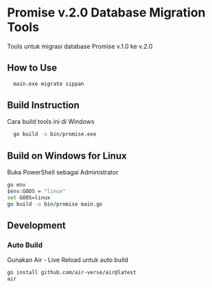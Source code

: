 # Promise v.2.0 Database Migration Tools

Tools untuk migrasi database Promise v.1.0 ke v.2.0

## How to Use
```bash
  main.exe migrate sippan
```


## Build Instruction

Cara build tools ini di Windows

```bash
  go build -o bin/promise.exe
```


## Build on Windows for Linux

Buka PowerShell sebagai Administrator

```bash
go env
$env:GOOS = "linux"
set GOOS=linux
go build -o bin/promise main.go
```

## Development

### Auto Build

Gunakan Air - Live Reload untuk auto build

```bash
go install github.com/air-verse/air@latest
air
```

